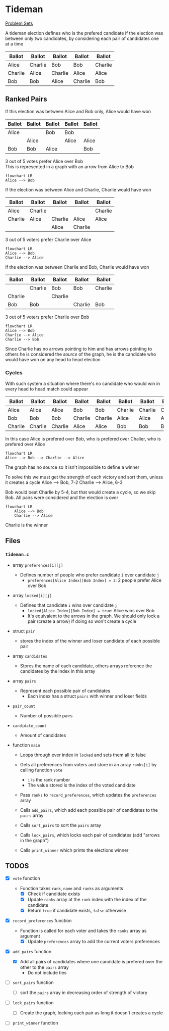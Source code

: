 # Tideman
[Problem Sets](./CS50x_Problem-Sets.md)

A tideman election defines who is the prefered candidate if the election was between only two candidates, by considering each pair of candidates one at a time

| Ballot | Ballot | Ballot | Ballot | Ballot |
|--------| ------ | ------ | ------ |------- |
| Alice  | Charlie| Bob    | Bob    | Charlie|
| Charlie| Alice  | Charlie| Alice  | Alice  |
| Bob    | Bob    | Alice  | Charlie| Bob    |


## Ranked Pairs

If this election was between Alice and Bob only, Alice would have won

| Ballot | Ballot | Ballot | Ballot | Ballot |
|--------| ------ | ------ | ------ |------- |
| Alice  |        | Bob    | Bob    |        |
|        | Alice  |        | Alice  | Alice  |
| Bob    | Bob    | Alice  |        | Bob    |

3 out of 5 votes prefer Alice over Bob  
This is represented in a graph with an arrow from Alice to Bob

```mermaid
flowchart LR
Alice --> Bob
```

If the election was between Alice and Charlie, Charlie would have won

| Ballot | Ballot | Ballot | Ballot | Ballot |
|--------| ------ | ------ | ------ |------- |
| Alice  | Charlie|        |        | Charlie|
| Charlie| Alice  | Charlie| Alice  | Alice  |
|        |        | Alice  | Charlie|        |

3 out of 5 voters prefer Charlie over Alice

```mermaid
flowchart LR
Alice --> Bob
Charlie --> Alice
```

If the election was between Charlie and Bob, Charlie would have won

| Ballot | Ballot | Ballot | Ballot | Ballot |
|--------| ------ | ------ | ------ |------- |
|        | Charlie| Bob    | Bob    | Charlie|
| Charlie|        | Charlie|        |        |
| Bob    | Bob    |        | Charlie| Bob    |

3 out of 5 voters prefer Charlie over Bob


```mermaid
flowchart LR
Alice --> Bob
Charlie --> Alice
Charlie --> Bob
```

Since Charlie has no arrows pointing to him and has arrows pointing to others he is considered the *source* of the graph, he is the candidate who would have won on any head to head election

### Cycles
With such system a situation where there's no candidate who would win in every head to head match could appear

| Ballot | Ballot | Ballot | Ballot | Ballot | Ballot | Ballot | Ballot | Ballot |
|--------| ------ | ------ | ------ |------- | ------ |------- | ------ |------- |
| Alice  | Alice  | Alice  | Bob    | Bob    | Charlie| Charlie| Charlie| Charlie|
| Bob    | Bob    | Bob    | Charlie| Charlie| Alice  | Alice  | Alice  | Alice  |
| Charlie| Charlie| Charlie| Alice  | Alice  | Bob    | Bob    | Bob    | Bob    |

In this case Alice is prefered over Bob, who is prefered over Chalier, who is prefered over Alice

```mermaid
flowchart LR
Alice --> Bob --> Charlie --> Alice
```
The graph has no source so it isn't impossible to define a winner

To solve this we must get the strength of each victory and sort them, unless it creates a cycle
Alice --> Bob, 7-2
Charlie --> Alice, 6-3

Bob would beat Charlie by 5-4, but that would create a cycle, so we skip Bob. All pairs were considered and the election is over

```mermaid
flowchart LR
    Alice --> Bob
    Charlie --> Alice
```
Charlie is the winner

## Files
### `tideman.c`
- array `preferences[i][j]`
    - Defines number of people who prefer candidate `i` over candidate `j`
        - `preferences[Alice Index][Bob Index] = 2`: 2 people prefer Alice over Bob

- array `locked[i][j]`
    - Defines that candidate `i` wins over candidate `j`
        -   `locked[Alice Index][Bob Index] = true`: Alice wins over Bob
        - It's equivalent to the arrows in the graph. We should only lock a pair (create a arrow) if doing so won't create a cycle

- struct `pair`
    - stores the index of the winner and loser candidate of each possible pair

- array `candidates`
    - Stores the name of each candidate, others arrays reference the candidates by the index in this array

- array `pairs`
    - Represent each possible pair of candidates
        - Each index has a struct `pairs` with winner and loser fields

- `pair_count`
    - Number of possible pairs

- `candidate_count`
    - Amount of candidates

- function `main`
    - Loops through ever index in `locked` and sets them all to false
    - Gets all preferences from voters and store in an array `ranks[i]` by calling function `vote`
        - `i` is the rank number 
        - The value stored is the index of the voted candidate

    - Pass `ranks` to `record_preferences`, which updates the `preferences` array
    - Calls `add_pairs`, which add each possible pair of candidates to the `pairs` array
    - Calls `sort_pairs` to sort the `pairs` array
    - Calls `lock_pairs`, which locks each pair of candidates (add "arrows in the graph") 
    - Calls `print_winner` which prints the elections winner


## TODOS
- [x] `vote` function
    - Function takes `rank`, `name` and `ranks` as arguments
        - [x] Check if candidate exists
        - [x] Update `ranks` array at the `rank` index with the index of the candidate
        - [x] Return `true` if candidate exists, `false` otherwise

- [x] `record_preferences` function
    - Function is called for each voter and takes the `ranks` array as argument
        - [x] Update `preferences` array to add the current voters preferences

- [x] `add_pairs` function
    - [x] Add all pairs of candidates where one candidate is prefered over the other to the `pairs` array
        - Do not include ties
- [ ] `sort_pairs` function
    - [ ] sort the `pairs` array in decreasing order of strength of victory

- [ ] `lock_pairs` function
    - [ ] Create the graph, locking each pair as long it doesn't creates a cycle

- [ ] `print_winner` function


